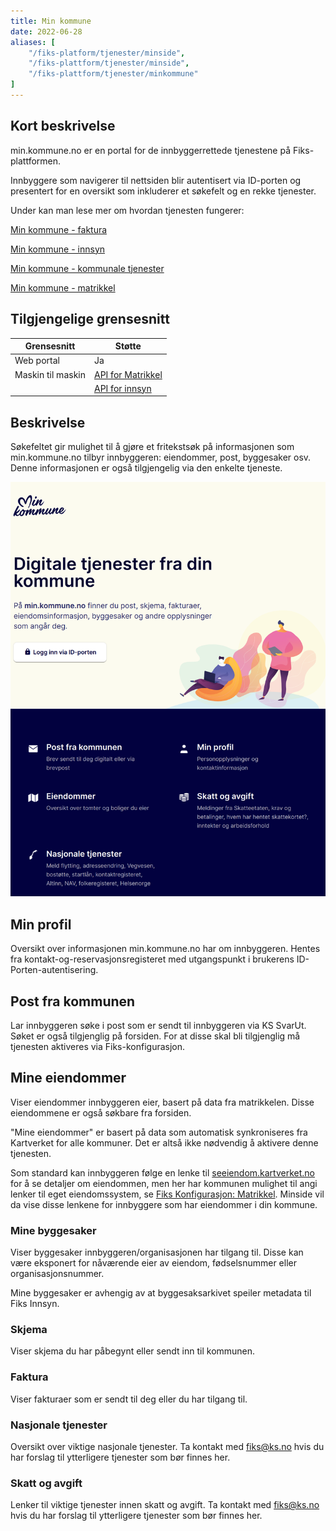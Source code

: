 ```yaml
---
title: Min kommune
date: 2022-06-28
aliases: [
    "/fiks-platform/tjenester/minside",
    "/fiks-plattform/tjenester/minside",
    "/fiks-plattform/tjenester/minkommune"
]
---
```

## Kort beskrivelse
min.kommune.no er en portal for de innbyggerrettede tjenestene på Fiks-plattformen. 

Innbyggere som navigerer til nettsiden blir autentisert via ID-porten og presentert for en oversikt som inkluderer et søkefelt og en rekke tjenester. 

Under kan man lese mer om hvordan tjenesten fungerer: 

[Min kommune - faktura](faktura)

[Min kommune - innsyn](innsyn)

[Min kommune - kommunale tjenester](kommunaletjenester)

[Min kommune - matrikkel](matrikkel)

## Tilgjengelige grensesnitt
| Grensesnitt | Støtte |
|------|------|
| Web portal | Ja |
| Maskin til maskin | [API for Matrikkel](https://editor.swagger.io/?url=https://developers.fiks.ks.no/api/matrikkel-eier-oppslag-api-v1.json) |
|         | [API for innsyn](https://editor.swagger.io/?url=https://developers.fiks.ks.no/api/innsyn-index-api-v2.json) |

## Beskrivelse

Søkefeltet gir mulighet til å gjøre et fritekstsøk på informasjonen som min.kommune.no tilbyr innbyggeren: eiendommer, post, byggesaker osv. Denne informasjonen er også tilgjengelig via den enkelte tjeneste.

![matrikkel](/images/minside-forside.png "Matrikkel")

## Min profil
Oversikt over informasjonen min.kommune.no har om innbyggeren. Hentes fra kontakt-og-reservasjonsregisteret med utgangspunkt i brukerens ID-Porten-autentisering.

## Post fra kommunen
Lar innbyggeren søke i post som er sendt til innbyggeren via KS SvarUt. Søket er også tilgjenglig på forsiden. For at disse skal bli tilgjenglig må tjenesten aktiveres via Fiks-konfigurasjon.

## Mine eiendommer
Viser eiendommer innbyggeren eier, basert på data fra matrikkelen. Disse eiendommene er også søkbare fra forsiden.

"Mine eiendommer" er basert på data som automatisk synkroniseres fra Kartverket for alle kommuner. Det er altså ikke nødvendig å aktivere denne tjenesten.

Som standard kan innbyggeren følge en lenke til [seeiendom.kartverket.no](https://seeiendom.kartverket.no) for å se detaljer om eiendommen, men her har kommunen mulighet til angi lenker til eget eiendomssystem, se [Fiks Konfigurasjon: Matrikkel](https://forvaltning.fiks.ks.no/fiks-konfigurasjon/tjenester/matrikkel). Minside vil da vise disse lenkene for innbyggere som har eiendommer i din kommune.

### Mine byggesaker
Viser byggesaker innbyggeren/organisasjonen har tilgang til. Disse kan være eksponert for nåværende eier av eiendom, fødselsnummer eller organisasjonsnummer.

Mine byggesaker er avhengig av at byggesaksarkivet speiler metadata til Fiks Innsyn.

### Skjema
Viser skjema du har påbegynt eller sendt inn til kommunen.

### Faktura
Viser fakturaer som er sendt til deg eller du har tilgang til.

### Nasjonale tjenester
Oversikt over viktige nasjonale tjenester. Ta kontakt med fiks@ks.no hvis du har forslag til ytterligere tjenester som bør finnes her.

### Skatt og avgift
Lenker til viktige tjenester innen skatt og avgift. Ta kontakt med fiks@ks.no hvis du har forslag til ytterligere tjenester som bør finnes her.


